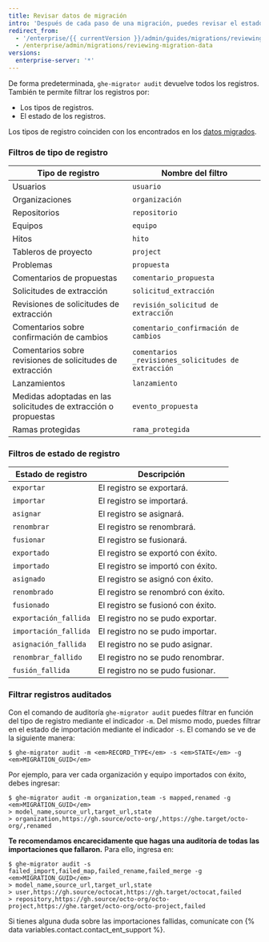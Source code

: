 ```yaml
---
title: Revisar datos de migración
intro: 'Después de cada paso de una migración, puedes revisar el estado de los datos de migración. Podrás asegurarte de que los registros se asignen o renombren correctamente, obtener las nuevas url para los registros después del paso de importación, así como una lista de los registros que no se pudieron migrar.'
redirect_from:
  - '/enterprise/{{ currentVersion }}/admin/guides/migrations/reviewing-the-imported-data/'
  - /enterprise/admin/migrations/reviewing-migration-data
versions:
  enterprise-server: '*'
---
```


De forma predeterminada, `ghe-migrator audit` devuelve todos los registros. También te permite filtrar los registros por:

  * Los tipos de registros.
  * El estado de los registros.

Los tipos de registro coinciden con los encontrados en los [datos migrados](/enterprise/admin/guides/migrations/about-migrations/#migrated-data).

### Filtros de tipo de registro

| Tipo de registro                                                | Nombre del filtro                                   |
| --------------------------------------------------------------- | --------------------------------------------------- |
| Usuarios                                                        | `usuario`                                           |
| Organizaciones                                                  | `organización`                                      |
| Repositorios                                                    | `repositorio`                                       |
| Equipos                                                         | `equipo`                                            |
| Hitos                                                           | `hito`                                              |
| Tableros de proyecto                                            | `project`                                           |
| Problemas                                                       | `propuesta`                                         |
| Comentarios de propuestas                                       | `comentario_propuesta`                              |
| Solicitudes de extracción                                       | `solicitud_extracción`                              |
| Revisiones de solicitudes de extracción                         | `revisión_solicitud de extracción`                  |
| Comentarios sobre confirmación de cambios                       | `comentario_confirmación de cambios`                |
| Comentarios sobre revisiones de solicitudes de extracción       | `comentarios _revisiones_solicitudes de extracción` |
| Lanzamientos                                                    | `lanzamiento`                                       |
| Medidas adoptadas en las solicitudes de extracción o propuestas | `evento_propuesta`                                  |
| Ramas protegidas                                                | `rama_protegida`                                    |

### Filtros de estado de registro

| Estado de registro    | Descripción                        |
| --------------------- | ---------------------------------- |
| `exportar`            | El registro se exportará.          |
| `importar`            | El registro se importará.          |
| `asignar`             | El registro se asignará.           |
| `renombrar`           | El registro se renombrará.         |
| `fusionar`            | El registro se fusionará.          |
| `exportado`           | El registro se exportó con éxito.  |
| `importado`           | El registro se importó con éxito.  |
| `asignado`            | El registro se asignó con éxito.   |
| `renombrado`          | El registro se renombró con éxito. |
| `fusionado`           | El registro se fusionó con éxito.  |
| `exportación_fallida` | El registro no se pudo exportar.   |
| `importación_fallida` | El registro no se pudo importar.   |
| `asignación_fallida`  | El registro no se pudo asignar.    |
| `renombrar_fallido`   | El registro no se pudo renombrar.  |
| `fusión_fallida`      | El registro no se pudo fusionar.   |

### Filtrar registros auditados

Con el comando de auditoría `ghe-migrator audit` puedes filtrar en función del tipo de registro mediante el indicador `-m`. Del mismo modo, puedes filtrar en el estado de importación mediante el indicador `-s`. El comando se ve de la siguiente manera:

```shell
$ ghe-migrator audit -m <em>RECORD_TYPE</em> -s <em>STATE</em> -g <em>MIGRATION_GUID</em>
```

Por ejemplo, para ver cada organización y equipo importados con éxito, debes ingresar:
```shell
$ ghe-migrator audit -m organization,team -s mapped,renamed -g <em>MIGRATION_GUID</em>
> model_name,source_url,target_url,state
> organization,https://gh.source/octo-org/,https://ghe.target/octo-org/,renamed
```

**Te recomendamos encarecidamente que hagas una auditoría de todas las importaciones que fallaron.** Para ello, ingresa en:
```shell
$ ghe-migrator audit -s failed_import,failed_map,failed_rename,failed_merge -g <em>MIGRATION_GUID</em>
> model_name,source_url,target_url,state
> user,https://gh.source/octocat,https://gh.target/octocat,failed
> repository,https://gh.source/octo-org/octo-project,https://ghe.target/octo-org/octo-project,failed
```

Si tienes alguna duda sobre las importaciones fallidas, comunícate con {% data variables.contact.contact_ent_support %}.
